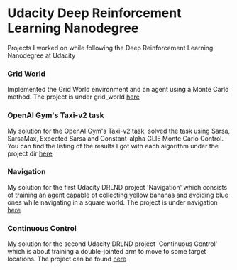 # Udacity Deep Reinforcement Learning Nanodegree
Projects I worked on while following the Deep Reinforcement Learning Nanodegree at Udacity

### Grid World
Implemented the Grid World environment and an agent using a Monte Carlo method. The project is under grid_world [here](/gridworld)

### OpenAI Gym's Taxi-v2 task
My solution for the OpenAI Gym's Taxi-v2 task, solved the task using Sarsa, SarsaMax, Expected Sarsa and Constant-alpha GLIE Monte Carlo Control. You can find the listing of the results I got with each algorithm under the project dir [here](/taxi-v2)

### Navigation
My solution for the first Udacity DRLND project 'Navigation' which consists of training an agent capable of collecting yellow bananas and avoiding blue ones while navigating in a square world. The project is under navigation [here](/navigation)

### Continuous Control
My solution for the second Udacity DRLND project 'Continuous Control' which is about training a double-jointed arm to move to some target locations. The project can be found [here](/continuous_control)
